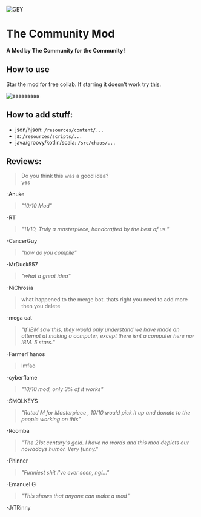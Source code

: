 
![GEY](https://user-images.githubusercontent.com/85090668/124954649-82af7e00-e040-11eb-910f-7f6efed61113.png)

# The Community Mod
**A Mod by The Community for the Community!**

## How to use
Star the mod for free collab. If starring it doesn't work try [this](https://github.com/sample-text-here/community-mod/invitations).

![aaaaaaaaa](https://user-images.githubusercontent.com/54080182/124795209-3d6c4d00-df69-11eb-9325-433a2f56f578.png)


## How to add stuff:
- json/hjson: `/resources/content/...`
- js: `/resources/scripts/...`
- java/groovy/kotlin/scala: `/src/chaos/...`

## Reviews:

> Do you think this was a good idea?  
> yes

-Anuke

> *"10/10 Mod"*

-RT

> *"11/10, Truly a masterpiece, handcrafted by the best of us."*

-CancerGuy

> *"how do you compile"*

-MrDuck557

> *"what a great idea"*

-NiChrosia

> what happened to the merge bot. thats right you need to add more then you delete

-mega cat

> *"If IBM saw this, they would only understand we have made an attempt at making a computer, except there isnt a computer here nor IBM. 5 stars.*"

-FarmerThanos

> lmfao

-cyberflame

> *"10/10 mod, only 3% of it works"*

-SMOLKEYS

> *"Rated M for Masterpiece , 10/10 would pick it up and donate to the people working on this"*

-Roomba

> *"The 21st century's gold. I have no words and this mod depicts our nowadays humor. Very funny."*

-Phinner

> *"Funniest shit I've ever seen, ngl..."*

-Emanuel G

> *"This shows that anyone can make a mod"*

-JrTRinny
